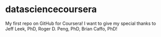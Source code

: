 datasciencecoursera
===================
My first repo on GitHub for Coursera!
I want to give my special thanks to Jeff Leek, PhD, Roger D. Peng, PhD, Brian Caffo, PhD!
